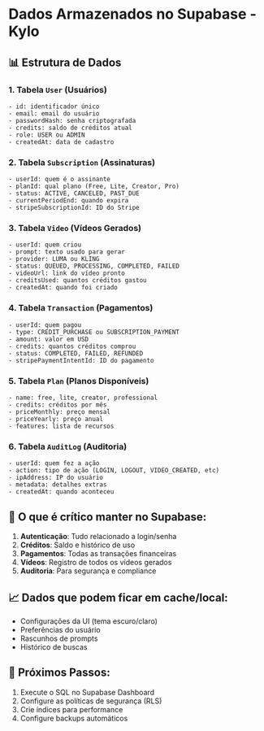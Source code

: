 # Dados Armazenados no Supabase - Kylo

## 📊 Estrutura de Dados

### 1. Tabela `User` (Usuários)
```
- id: identificador único
- email: email do usuário
- passwordHash: senha criptografada
- credits: saldo de créditos atual
- role: USER ou ADMIN
- createdAt: data de cadastro
```

### 2. Tabela `Subscription` (Assinaturas)
```
- userId: quem é o assinante
- planId: qual plano (Free, Lite, Creator, Pro)
- status: ACTIVE, CANCELED, PAST_DUE
- currentPeriodEnd: quando expira
- stripeSubscriptionId: ID do Stripe
```

### 3. Tabela `Video` (Vídeos Gerados)
```
- userId: quem criou
- prompt: texto usado para gerar
- provider: LUMA ou KLING
- status: QUEUED, PROCESSING, COMPLETED, FAILED
- videoUrl: link do vídeo pronto
- creditsUsed: quantos créditos gastou
- createdAt: quando foi criado
```

### 4. Tabela `Transaction` (Pagamentos)
```
- userId: quem pagou
- type: CREDIT_PURCHASE ou SUBSCRIPTION_PAYMENT
- amount: valor em USD
- credits: quantos créditos comprou
- status: COMPLETED, FAILED, REFUNDED
- stripePaymentIntentId: ID do pagamento
```

### 5. Tabela `Plan` (Planos Disponíveis)
```
- name: free, lite, creator, professional
- credits: créditos por mês
- priceMonthly: preço mensal
- priceYearly: preço anual
- features: lista de recursos
```

### 6. Tabela `AuditLog` (Auditoria)
```
- userId: quem fez a ação
- action: tipo de ação (LOGIN, LOGOUT, VIDEO_CREATED, etc)
- ipAddress: IP do usuário
- metadata: detalhes extras
- createdAt: quando aconteceu
```

## 🔑 O que é crítico manter no Supabase:

1. **Autenticação**: Tudo relacionado a login/senha
2. **Créditos**: Saldo e histórico de uso
3. **Pagamentos**: Todas as transações financeiras
4. **Vídeos**: Registro de todos os vídeos gerados
5. **Auditoria**: Para segurança e compliance

## 📈 Dados que podem ficar em cache/local:

- Configurações da UI (tema escuro/claro)
- Preferências do usuário
- Rascunhos de prompts
- Histórico de buscas

## 🚀 Próximos Passos:

1. Execute o SQL no Supabase Dashboard
2. Configure as políticas de segurança (RLS)
3. Crie índices para performance
4. Configure backups automáticos